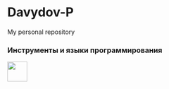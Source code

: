 # Davydov-P
My personal repository

<h3> Инструменты и языки программирования </h3>

<img src="https://cdn.jsdelivr.net/gh/devicons/devicon/icons/java/java-original-wordmark.svg" height="45"/> 
